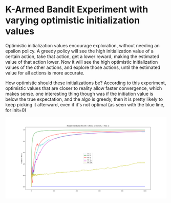# K-Armed Bandit Experiment with varying optimistic initialization values

Optimistic initialization values encourage exploration, without needing an epsilon policy.
A greedy policy will see the high initialization value of a certain action, take that action, get a lower reward, making the estimated value of that action lower.
Now it will see the high optimistic initialization values of the other actions, and explore those actions, until the estimated value for all actions is more accurate.

How optimistic should these initializations be?
According to this experiment, optimistic values that are closer to reality allow faster convergence, which makes sense.
one interesting thing though was if the initiation value is below the true expectation, and the algo is greedy, then it is pretty likely to keep picking it afterward, even if it's not optimal (as seen with the blue line, for init=0)

![alt text](https://github.com/AriveIT/ML-Experiments/blob/master/KArmedBanditExperiment/ConstantVariance.png)
